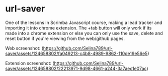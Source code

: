 # url-saver
One of the lessons in Scrimba Javascript course, making a lead tracker and importing it into chrome extension.
The +tab button will only work if its made into a chrome extension or else you can only use the save, delete and reset button if you're viewing from the web/github pages.

Web screenshot: (https://github.com/Selina789/url-saver/assets/124658802/fa049213-c4b8-4989-9862-110de19e56e5)

Extension screenshot: (https://github.com/Selina789/url-saver/assets/124658802/22213971-9d98-4661-a244-3a7aec1e07ac)
